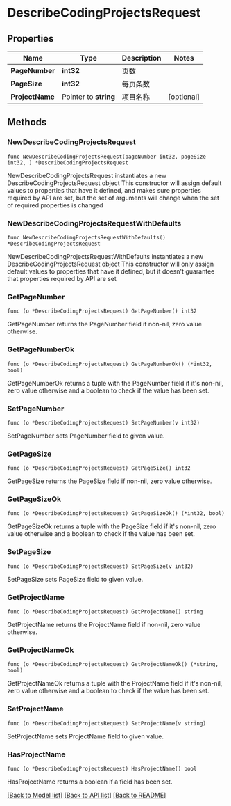 # DescribeCodingProjectsRequest

## Properties

Name | Type | Description | Notes
------------ | ------------- | ------------- | -------------
**PageNumber** | **int32** | 页数 | 
**PageSize** | **int32** | 每页条数 | 
**ProjectName** | Pointer to **string** | 项目名称 | [optional] 

## Methods

### NewDescribeCodingProjectsRequest

`func NewDescribeCodingProjectsRequest(pageNumber int32, pageSize int32, ) *DescribeCodingProjectsRequest`

NewDescribeCodingProjectsRequest instantiates a new DescribeCodingProjectsRequest object
This constructor will assign default values to properties that have it defined,
and makes sure properties required by API are set, but the set of arguments
will change when the set of required properties is changed

### NewDescribeCodingProjectsRequestWithDefaults

`func NewDescribeCodingProjectsRequestWithDefaults() *DescribeCodingProjectsRequest`

NewDescribeCodingProjectsRequestWithDefaults instantiates a new DescribeCodingProjectsRequest object
This constructor will only assign default values to properties that have it defined,
but it doesn't guarantee that properties required by API are set

### GetPageNumber

`func (o *DescribeCodingProjectsRequest) GetPageNumber() int32`

GetPageNumber returns the PageNumber field if non-nil, zero value otherwise.

### GetPageNumberOk

`func (o *DescribeCodingProjectsRequest) GetPageNumberOk() (*int32, bool)`

GetPageNumberOk returns a tuple with the PageNumber field if it's non-nil, zero value otherwise
and a boolean to check if the value has been set.

### SetPageNumber

`func (o *DescribeCodingProjectsRequest) SetPageNumber(v int32)`

SetPageNumber sets PageNumber field to given value.


### GetPageSize

`func (o *DescribeCodingProjectsRequest) GetPageSize() int32`

GetPageSize returns the PageSize field if non-nil, zero value otherwise.

### GetPageSizeOk

`func (o *DescribeCodingProjectsRequest) GetPageSizeOk() (*int32, bool)`

GetPageSizeOk returns a tuple with the PageSize field if it's non-nil, zero value otherwise
and a boolean to check if the value has been set.

### SetPageSize

`func (o *DescribeCodingProjectsRequest) SetPageSize(v int32)`

SetPageSize sets PageSize field to given value.


### GetProjectName

`func (o *DescribeCodingProjectsRequest) GetProjectName() string`

GetProjectName returns the ProjectName field if non-nil, zero value otherwise.

### GetProjectNameOk

`func (o *DescribeCodingProjectsRequest) GetProjectNameOk() (*string, bool)`

GetProjectNameOk returns a tuple with the ProjectName field if it's non-nil, zero value otherwise
and a boolean to check if the value has been set.

### SetProjectName

`func (o *DescribeCodingProjectsRequest) SetProjectName(v string)`

SetProjectName sets ProjectName field to given value.

### HasProjectName

`func (o *DescribeCodingProjectsRequest) HasProjectName() bool`

HasProjectName returns a boolean if a field has been set.


[[Back to Model list]](../README.md#documentation-for-models) [[Back to API list]](../README.md#documentation-for-api-endpoints) [[Back to README]](../README.md)


